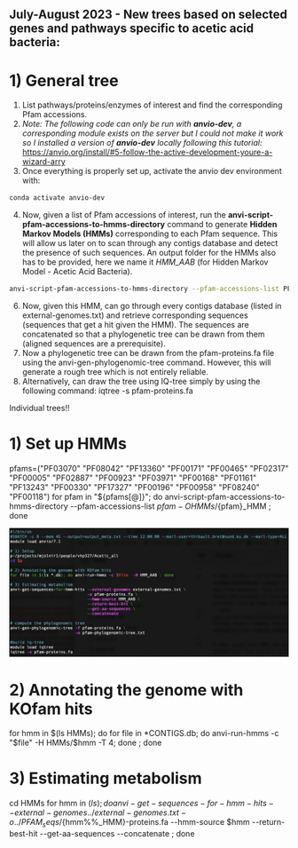 ## July-August 2023 - New trees based on selected genes and pathways specific to acetic acid bacteria:

# 1) General tree
1. List pathways/proteins/enzymes of interest and find the corresponding Pfam accessions.
2. *Note: The following code can only be run with **anvio-dev**, a corresponding module exists on the server but I could not make it work so I installed a version of **anvio-dev** locally following this tutorial:* https://anvio.org/install/#5-follow-the-active-development-youre-a-wizard-arry
3. Once everything is properly set up, activate the anvio dev environment with:
```bash
conda activate anvio-dev
 ```
4. Now, given a list of Pfam accessions of interest, run the **anvi-script-pfam-accessions-to-hmms-directory** command to generate **Hidden Markov Models (HMMs)** corresponding to each Pfam sequence. This will allow us later on to scan through any contigs database and detect the presence of such sequences. An output folder for the HMMs also has to be provided, here we name it *HMM_AAB* (for Hidden Markov Model - Acetic Acid Bacteria).
```bash
anvi-script-pfam-accessions-to-hmms-directory --pfam-accessions-list PF03070 PF08042 PF13360 PF00171 PF00465 PF02317 PF00005 PF02887 PF00923 PF03971 PF00168 PF01161 PF13243 PF00330 PF17327 PF00196 PF00958 PF08240 PF00118  -O HMM_AAB
 ```
6. Now, given this HMM, can go through every contigs database (listed in external-genomes.txt) and retrieve corresponding sequences (sequences that get a hit given the HMM). The sequences are concatenated so that a phylogenetic tree can be drawn from them (aligned sequences are a prerequisite).
7. Now a phylogenetic tree can be drawn from the pfam-proteins.fa file using the anvi-gen-phylogenomic-tree command. However, this will generate a rough tree which is not entirely reliable.
8. Alternatively, can draw the tree using IQ-tree simply by using the following command: iqtree -s pfam-proteins.fa

Individual trees!!
# 1) Set up HMMs
pfams=("PF03070" "PF08042" "PF13360" "PF00171" "PF00465" "PF02317" "PF00005" "PF02887" "PF00923" "PF03971" "PF00168" "PF01161" "PF13243" "PF00330" "PF17327" "PF00196" "PF00958" "PF08240" "PF00118")
for pfam in "${pfams[@]}"; do anvi-script-pfam-accessions-to-hmms-directory --pfam-accessions-list $pfam -O HMMs/${pfam}_HMM ; done

![](AAB-general-tree.png)
# 2) Annotating the genome with KOfam hits
for hmm in $(ls HMMs); do for file in *CONTIGS.db; do anvi-run-hmms -c "$file" -H HMMs/$hmm -T 4; done ; done

# 3) Estimating metabolism
cd HMMs
for hmm in $(ls); do anvi-get-sequences-for-hmm-hits --external-genomes ../external-genomes.txt -o  ../PFAM_seqs/${hmm%%_HMM}-proteins.fa --hmm-source $hmm --return-best-hit --get-aa-sequences --concatenate ; done

